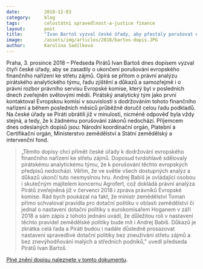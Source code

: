 ```yaml
---
date:         2018-12-03
category:     blog
tags:         celostátní spravedlnost-a-justice finance
layout:       post
title:        "Ivan Bartoš vyzval české úřady, aby přestaly porušovat evropské finanční nařízení ke střetu zájmů"
image:        /assets/img/articles/2018/bartos-dopis.JPG
author:       Karolína Sadílková
---
```


Praha, 3. prosince 2018 – Předseda Pirátů Ivan Bartoš dnes dopisem vyzval čtyři české úřady, aby se zasadily o ukončení porušování evropského finančního nařízení ke střetu zájmů. Opírá se přitom o právní analýzu pirátského analytického týmu, řadu zjištění a důkazů a samozřejmě i o právní rozbor právního servisu Evropské komise, který byl v posledních dnech zveřejněn světovými médii. Pirátský analytický tým jako první kontaktoval Evropskou komisi v souvislosti s dodržováním tohoto finančního nařízení a během posledních měsíců průběžně doručil celou řadu podkladů. Na české úřady se Piráti obrátili již v minulosti, nicméně odpověď byla vždy stejná, a tedy, že k žádnému porušování zákonů nedochází. Příjemcem dnes odeslaných dopisů jsou: Národní koordinační orgán, Platební a Certifikační orgán, Ministerstvo zemědělství a Státní zemědělský a intervenční fond.  

> „Těmito dopisy chci přimět české úřady k dodržování evropského finančního nařízení ke střetu zájmů. Doposud tvrdohlavě sdělovaly pirátskému analytickému týmu, že k porušování těchto evropských předpisů nedochází. Věřím, že ve světle všech dostupných analýz a důkazů ukončí tuto nesmyslnou hru. Andrej Babiš je ovládající osobou i skutečným majitelem koncernu Agrofert, což dokládá právní analýza Pirátů zveřejněná již v červenci 2018 i zpráva právníků Evropské komise. Rád bych poukázal na fakt, že ministr zemědělství Toman přímo schvaloval pravidla pro dotační politiku v oblasti zemědělství či jednal o nastavení dotační politiky s eurokomisařem Hoganem v září 2018 a sám zápis z tohoto jednání uvádí, že důležitou roli v nastavení těchto pravidel zemědělské politiky bude mít i Andrej Babiš. Důkazů je zkrátka celá řada a Piráti budou i nadále důsledně prosazovat nastavení spravedlivé dotační politiky bez zneužívání střetu zájmů a bez znevýhodňování malých a středních podniků," uvedl předseda Pirátů Ivan Bartoš.

[Plné znění dopisu naleznete v tomto dokumentu](https://www.pirati.cz/assets/pdf/vyzva-stret-zajmu.pdf).
